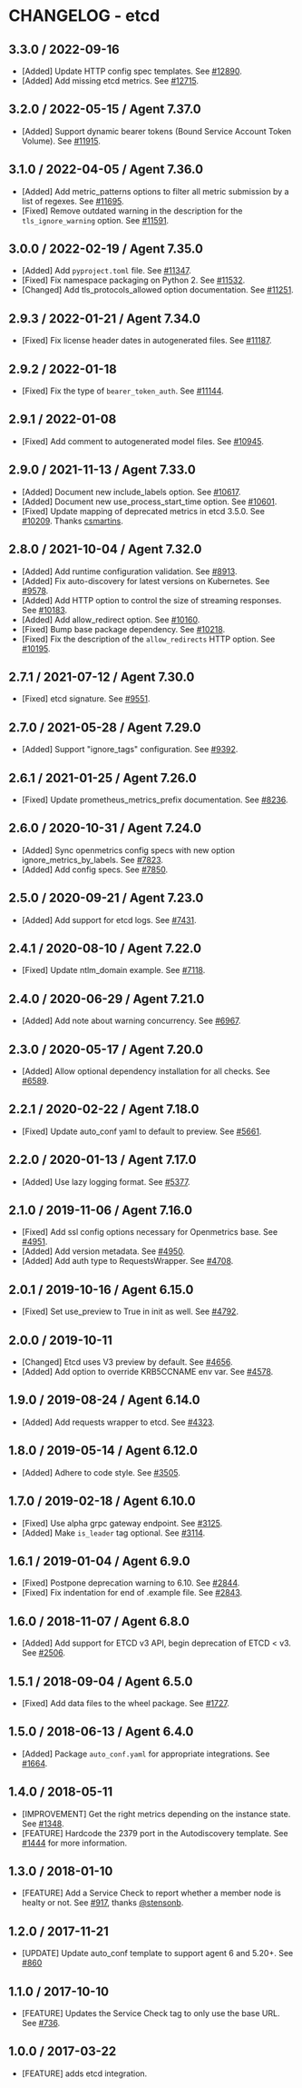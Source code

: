 # CHANGELOG - etcd

## 3.3.0 / 2022-09-16

* [Added] Update HTTP config spec templates. See [#12890](https://github.com/DataDog/integrations-core/pull/12890).
* [Added] Add missing etcd metrics. See [#12715](https://github.com/DataDog/integrations-core/pull/12715).

## 3.2.0 / 2022-05-15 / Agent 7.37.0

* [Added] Support dynamic bearer tokens (Bound Service Account Token Volume). See [#11915](https://github.com/DataDog/integrations-core/pull/11915).

## 3.1.0 / 2022-04-05 / Agent 7.36.0

* [Added] Add metric_patterns options to filter all metric submission by a list of regexes. See [#11695](https://github.com/DataDog/integrations-core/pull/11695).
* [Fixed] Remove outdated warning in the description for the `tls_ignore_warning` option. See [#11591](https://github.com/DataDog/integrations-core/pull/11591).

## 3.0.0 / 2022-02-19 / Agent 7.35.0

* [Added] Add `pyproject.toml` file. See [#11347](https://github.com/DataDog/integrations-core/pull/11347).
* [Fixed] Fix namespace packaging on Python 2. See [#11532](https://github.com/DataDog/integrations-core/pull/11532).
* [Changed] Add tls_protocols_allowed option documentation. See [#11251](https://github.com/DataDog/integrations-core/pull/11251).

## 2.9.3 / 2022-01-21 / Agent 7.34.0

* [Fixed] Fix license header dates in autogenerated files. See [#11187](https://github.com/DataDog/integrations-core/pull/11187).

## 2.9.2 / 2022-01-18

* [Fixed] Fix the type of `bearer_token_auth`. See [#11144](https://github.com/DataDog/integrations-core/pull/11144).

## 2.9.1 / 2022-01-08

* [Fixed] Add comment to autogenerated model files. See [#10945](https://github.com/DataDog/integrations-core/pull/10945).

## 2.9.0 / 2021-11-13 / Agent 7.33.0

* [Added] Document new include_labels option. See [#10617](https://github.com/DataDog/integrations-core/pull/10617).
* [Added] Document new use_process_start_time option. See [#10601](https://github.com/DataDog/integrations-core/pull/10601).
* [Fixed] Update mapping of deprecated metrics in etcd 3.5.0. See [#10209](https://github.com/DataDog/integrations-core/pull/10209). Thanks [csmartins](https://github.com/csmartins).

## 2.8.0 / 2021-10-04 / Agent 7.32.0

* [Added] Add runtime configuration validation. See [#8913](https://github.com/DataDog/integrations-core/pull/8913).
* [Added] Fix auto-discovery for latest versions on Kubernetes. See [#9578](https://github.com/DataDog/integrations-core/pull/9578).
* [Added] Add HTTP option to control the size of streaming responses. See [#10183](https://github.com/DataDog/integrations-core/pull/10183).
* [Added] Add allow_redirect option. See [#10160](https://github.com/DataDog/integrations-core/pull/10160).
* [Fixed] Bump base package dependency. See [#10218](https://github.com/DataDog/integrations-core/pull/10218).
* [Fixed] Fix the description of the `allow_redirects` HTTP option. See [#10195](https://github.com/DataDog/integrations-core/pull/10195).

## 2.7.1 / 2021-07-12 / Agent 7.30.0

* [Fixed] etcd signature. See [#9551](https://github.com/DataDog/integrations-core/pull/9551).

## 2.7.0 / 2021-05-28 / Agent 7.29.0

* [Added] Support "ignore_tags" configuration. See [#9392](https://github.com/DataDog/integrations-core/pull/9392).

## 2.6.1 / 2021-01-25 / Agent 7.26.0

* [Fixed] Update prometheus_metrics_prefix documentation. See [#8236](https://github.com/DataDog/integrations-core/pull/8236).

## 2.6.0 / 2020-10-31 / Agent 7.24.0

* [Added] Sync openmetrics config specs with new option ignore_metrics_by_labels. See [#7823](https://github.com/DataDog/integrations-core/pull/7823).
* [Added] Add config specs. See [#7850](https://github.com/DataDog/integrations-core/pull/7850).

## 2.5.0 / 2020-09-21 / Agent 7.23.0

* [Added] Add support for etcd logs. See [#7431](https://github.com/DataDog/integrations-core/pull/7431).

## 2.4.1 / 2020-08-10 / Agent 7.22.0

* [Fixed] Update ntlm_domain example. See [#7118](https://github.com/DataDog/integrations-core/pull/7118).

## 2.4.0 / 2020-06-29 / Agent 7.21.0

* [Added] Add note about warning concurrency. See [#6967](https://github.com/DataDog/integrations-core/pull/6967).

## 2.3.0 / 2020-05-17 / Agent 7.20.0

* [Added] Allow optional dependency installation for all checks. See [#6589](https://github.com/DataDog/integrations-core/pull/6589).

## 2.2.1 / 2020-02-22 / Agent 7.18.0

* [Fixed] Update auto_conf yaml to default to preview. See [#5661](https://github.com/DataDog/integrations-core/pull/5661).

## 2.2.0 / 2020-01-13 / Agent 7.17.0

* [Added] Use lazy logging format. See [#5377](https://github.com/DataDog/integrations-core/pull/5377).

## 2.1.0 / 2019-11-06 / Agent 7.16.0

* [Fixed] Add ssl config options necessary for Openmetrics base. See [#4951](https://github.com/DataDog/integrations-core/pull/4951).
* [Added] Add version metadata. See [#4950](https://github.com/DataDog/integrations-core/pull/4950).
* [Added] Add auth type to RequestsWrapper. See [#4708](https://github.com/DataDog/integrations-core/pull/4708).

## 2.0.1 / 2019-10-16 / Agent 6.15.0

* [Fixed] Set use_preview to True in init as well. See [#4792](https://github.com/DataDog/integrations-core/pull/4792).

## 2.0.0 / 2019-10-11

* [Changed] Etcd uses V3 preview by default. See [#4656](https://github.com/DataDog/integrations-core/pull/4656).
* [Added] Add option to override KRB5CCNAME env var. See [#4578](https://github.com/DataDog/integrations-core/pull/4578).

## 1.9.0 / 2019-08-24 / Agent 6.14.0

* [Added] Add requests wrapper to etcd. See [#4323](https://github.com/DataDog/integrations-core/pull/4323).

## 1.8.0 / 2019-05-14 / Agent 6.12.0

* [Added] Adhere to code style. See [#3505](https://github.com/DataDog/integrations-core/pull/3505).

## 1.7.0 / 2019-02-18 / Agent 6.10.0

* [Fixed] Use alpha grpc gateway endpoint. See [#3125](https://github.com/DataDog/integrations-core/pull/3125).
* [Added] Make `is_leader` tag optional. See [#3114](https://github.com/DataDog/integrations-core/pull/3114).

## 1.6.1 / 2019-01-04 / Agent 6.9.0

* [Fixed] Postpone deprecation warning to 6.10. See [#2844](https://github.com/DataDog/integrations-core/pull/2844).
* [Fixed] Fix indentation for end of .example file. See [#2843](https://github.com/DataDog/integrations-core/pull/2843).

## 1.6.0 / 2018-11-07 / Agent 6.8.0

* [Added] Add support for ETCD v3 API, begin deprecation of ETCD < v3. See [#2506](https://github.com/DataDog/integrations-core/pull/2506).

## 1.5.1 / 2018-09-04 / Agent 6.5.0

* [Fixed] Add data files to the wheel package. See [#1727](https://github.com/DataDog/integrations-core/pull/1727).

## 1.5.0 / 2018-06-13 / Agent 6.4.0

* [Added] Package `auto_conf.yaml` for appropriate integrations. See [#1664](https://github.com/DataDog/integrations-core/pull/1664).

## 1.4.0 / 2018-05-11

* [IMPROVEMENT] Get the right metrics depending on the instance state. See [#1348](https://github.com/DataDog/integrations-core/issues/1348).
* [FEATURE] Hardcode the 2379 port in the Autodiscovery template. See [#1444](https://github.com/DataDog/integrations-core/pull/1444) for more information.

## 1.3.0 / 2018-01-10

* [FEATURE] Add a Service Check to report whether a member node is healty or not. See [#917](https://github.com/DataDog/integrations-core/issues/917), thanks [@stensonb](https://github.com/stensonb).

## 1.2.0 / 2017-11-21

* [UPDATE] Update auto_conf template to support agent 6 and 5.20+. See [#860](https://github.com/DataDog/integrations-core/issues/860)

## 1.1.0 / 2017-10-10

* [FEATURE] Updates the Service Check tag to only use the base URL. See [#736](https://github.com/DataDog/integrations-core/issues/736).

## 1.0.0 / 2017-03-22

* [FEATURE] adds etcd integration.

